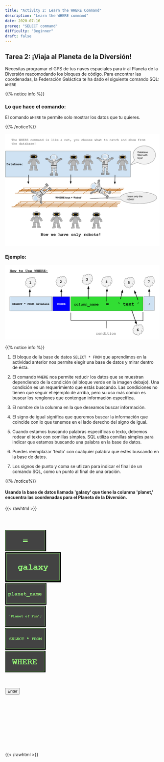 ```yaml
---
title: "Activity 2: Learn the WHERE Command"
description: "Learn the WHERE command"
date: 2020-07-16
prereq: "SELECT command"
difficulty: "Beginner"
draft: false
---
```

<!-- Links for javascript and CSS needed for drop down logic -->
<link rel="stylesheet" href="../default/_default.css" type="text/css"></link>
<link rel="stylesheet" href="../default/_type.css" type="text/css"></link>
<link rel="stylesheet" href="_activity2.css" type="text/css"></link>

<script type="text/javascript" src="../default/alasql.js"></script>
<script type="text/javascript" src="../default/db.js"></script>
<script type="text/javascript" src="../default/_default.js"></script>
<script type="text/javascript" src="../default/_type.js"></script>
<script type="text/javascript" src="_activity2.js"></script>


## Tarea 2: ¡Viaja al Planeta de la Diversión!

Necesitas programar el GPS de tus naves espaciales para ir al Planeta de la Diversión reacomodando los bloques de código. Para encontrar las coordenadas, la Federación Galáctica te ha dado el siguiente comando SQL: `WHERE`

{{% notice info %}}
### Lo que hace el comando: 
El comando `WHERE` te permite solo mostrar los datos que tu quieres. 

{{% /notice%}}

![Explain](assets/Where_Explain.png)

### Ejemplo:

![Ex](assets/Where_Ex.png)

{{% notice info %}}
1. El bloque de la base de datos `SELECT * FROM` que aprendimos en la actividad anterior nos permite elegir una base de datos y mirar dentro de ésta. 

2. El comando `WHERE` nos permite reducir los datos que se muestran dependiendo de la condición (el bloque verde en la imagen debajo). Una condición es un requerimiento que estás buscando. Las condiciones no tienen que seguir el ejemplo de arriba, pero su uso más común es buscar los renglones que contengan información específica.

3. El nombre de la columna en la que deseamos buscar información. 
 
4. El signo de igual significa que queremos buscar la información que coincide con lo que tenemos en el lado derecho del signo de igual. 

5. Cuando estamos buscando palabras específicas o texto, debemos rodear el texto con comillas simples. SQL utiliza comillas simples para indicar que estamos buscando una palabra en la base de datos.

6. Puedes reemplazar 'texto' con cualquier palabra que estes buscando en la base de datos. 

7. Los signos de punto y coma se utlizan para indicar el final de un comando SQL, como un punto al final de una oración. 

{{% /notice%}}

#### Usando la base de datos llamada 'galaxy' que tiene la columna 'planet,' encuentra las coordenadas para el Planeta de la Diversión. 

<!-- rearrange code blocks on terminal to get coordinate block -->

{{< rawhtml >}}

<div class="content_scaler">
<div class="terminal_div" id="terminal_div">

<!-- Rectangles to Receive blocks -->
<div id="div7" class="dropClass" ondrop="drop(event)" ondragover="allowDrop(event)";> </div>
<div id="div8" class="dropClass" ondrop="drop(event)" ondragover="allowDrop(event)";> </div>
<div id="div9" class="dropClass" ondrop="drop(event)" ondragover="allowDrop(event)";> </div>
<div id="div10" class="dropClass" ondrop="drop(event)" ondragover="allowDrop(event)";> </div>
<div id="div11" class="dropClass" ondrop="drop(event)" ondragover="allowDrop(event)";> </div>
<div id="div12" class="dropClass" ondrop="drop(event)" ondragover="allowDrop(event)";> </div>

<div style="clear: both;"></div>

<br><br>

<div id="div1" class ="codeBlocks" ondrop="drop(event)" ondragover="allowDrop(event)">
  <img class="img" id="answer5" src="assets/Equal.PNG" draggable="true" ondragstart="drag(event)" id="drag1">
</div>

<div id="div2" class="codeBlocks" ondrop="drop(event)" ondragover="allowDrop(event)">
  <img class="img" img id="answer2" src="assets/galaxy_block.png" draggable="true" ondragstart="drag(event)" id="drag2">
</div>

<div id="div3" class="codeBlocks" ondrop="drop(event)" ondragover="allowDrop(event)">
  <img class="img" img id="answer4" src="assets/Planet_Name_Block.png" draggable="true" ondragstart="drag(event)" id="drag3">
</div>

<div id="div4" class="codeBlocks" ondrop="drop(event)" ondragover="allowDrop(event)">
  <img class="img" img id="answer6" src="assets/Planet_Fun_Block.PNG" draggable="true" ondragstart="drag(event)" id="drag4">
</div>

<div style="clear: both;"></div>

<div id="buffer" class="codeBlocks" style="border: none;"></div>

<div id="div5" class="codeBlocks" ondrop="drop(event)" ondragover="allowDrop(event)">
  <img class="img" img id="answer1" src="assets/Select_From_Block.PNG" draggable="true" ondragstart="drag(event)" id="drag5">
</div>

<div id="div6" class="codeBlocks" ondrop="drop(event)" ondragover="allowDrop(event)">
  <img class="img" img id="answer3" src="assets/Where_Block.PNG" draggable="true" ondragstart="drag(event)" id="drag5">
</div>

<div style="clear: both;"></div>
<br><br>

<!-- Press Enter and if correct, unhide coordinate block -->
<button class="button button1" onclick="check()"> Enter </button>
</div> <!-- terminal_div -->
</div> <!-- content_scaler -->

<table id="planet" style="visibility:hidden">
  <tr>
  </tr>
  <script>displaytable("galaxy where planet = 'Planet of Fun'", "planet");</script>
</table>

<div id="text" style="visibility:hidden">
<h3> Ahora que sabes donde esta el Planeta de la Diversión, podemos encontrar mas información sobre este e ignorar a otros planetas.  that you know where the Planet of Fun is, we can find more information about it and ignore the other planets. ¡Vamos al Planeta de la Diversión! </h3>
</div>

<img src="" id="gps">

<!-- Tells User to continue mission -->
<div class="resume_plot" id="resume_plot" style="visibility:hidden">
  <div class="alert">
    <span id="check">&#10003;</span>
    ¡Has completado la tarea!¡Continua a la siguiente misión!
  </div>
</div>
{{< /rawhtml >}}
